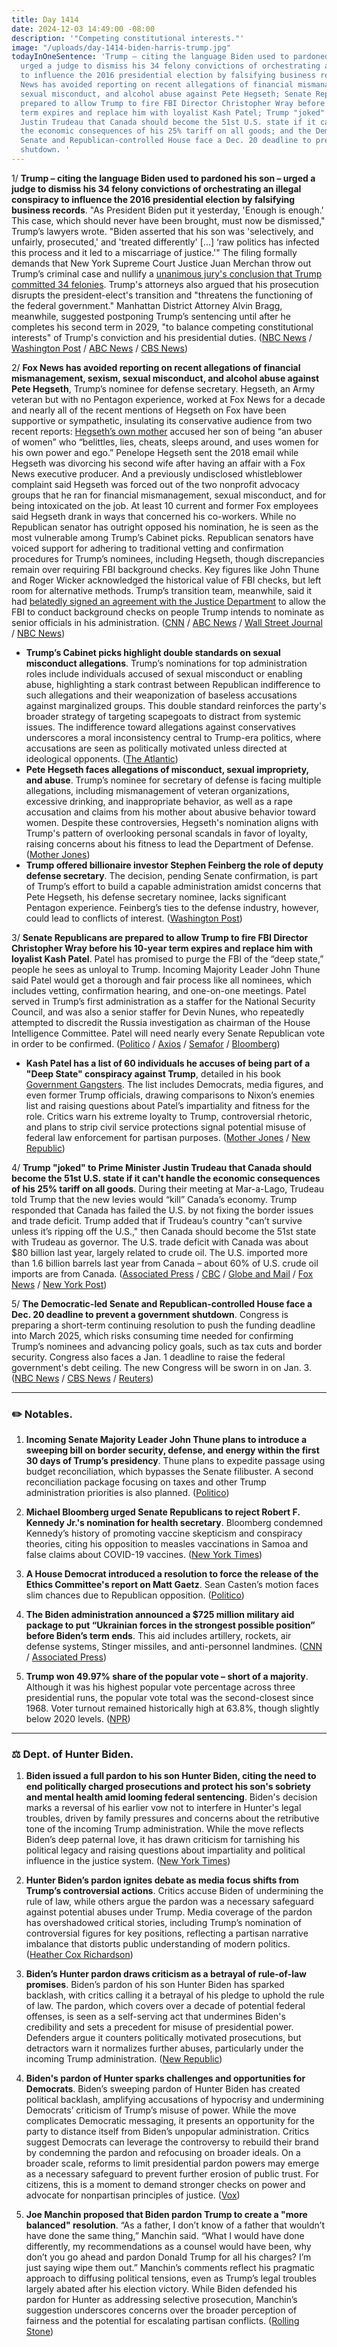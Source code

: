 ```yaml
---
title: Day 1414
date: 2024-12-03 14:49:00 -08:00
description: '"Competing constitutional interests."'
image: "/uploads/day-1414-biden-harris-trump.jpg"
todayInOneSentence: 'Trump – citing the language Biden used to pardoned his son –
  urged a judge to dismiss his 34 felony convictions of orchestrating an illegal conspiracy
  to influence the 2016 presidential election by falsifying business records; Fox
  News has avoided reporting on recent allegations of financial mismanagement, sexism,
  sexual misconduct, and alcohol abuse against Pete Hegseth; Senate Republicans are
  prepared to allow Trump to fire FBI Director Christopher Wray before his 10-year
  term expires and replace him with loyalist Kash Patel; Trump "joked" to Prime Minister
  Justin Trudeau that Canada should become the 51st U.S. state if it can''t handle
  the economic consequences of his 25% tariff on all goods; and the Democratic-led
  Senate and Republican-controlled House face a Dec. 20 deadline to prevent a government
  shutdown. '
---
```


1/ **Trump – citing the language Biden used to pardoned his son – urged a judge to dismiss his 34 felony convictions of orchestrating an illegal conspiracy to influence the 2016 presidential election by falsifying business records**. "As President Biden put it yesterday, 'Enough is enough.' This case, which should never have been brought, must now be dismissed," Trump’s lawyers wrote. "Biden asserted that his son was 'selectively, and unfairly, prosecuted,' and 'treated differently' [...] ‘raw politics has infected this process and it led to a miscarriage of justice.'" The filing formally demands that New York Supreme Court Justice Juan Merchan throw out Trump’s criminal case and nullify a [unanimous jury's conclusion that Trump committed 34 felonies](https://whatthefuckjusthappenedtoday.com/2024/05/30/day-1227/#1-trump-a-former-u-s-president-and-t). Trump's attorneys also argued that his prosecution disrupts the president-elect's transition and "threatens the functioning of the federal government." Manhattan District Attorney Alvin Bragg, meanwhile, suggested postponing Trump’s sentencing until after he completes his second term in 2029, "to balance competing constitutional interests" of Trump's conviction and his presidential duties.
([NBC News](https://www.nbcnews.com/politics/donald-trump/trump-urges-judge-toss-hush-money-case-citing-hunter-biden-pardon-rcna182447) / [Washington Post](https://www.washingtonpost.com/national-security/2024/12/03/trump-hush-money-lawyers-court-motion/) / [ABC News](https://abcnews.go.com/US/citing-hunter-biden-pardon-trump-asks-judge-dismiss/story?id=116416307) / [CBS News](https://www.cbsnews.com/news/trump-hunter-biden-pardon-motion-to-dismiss-new-york-criminal-case/))

2/ **Fox News has avoided reporting on recent allegations of financial mismanagement, sexism, sexual misconduct, and alcohol abuse against Pete Hegseth**, Trump’s nominee for defense secretary. Hegseth, an Army veteran but with no Pentagon experience, worked at Fox News for a decade and nearly all of the recent mentions of Hegseth on Fox have been supportive or sympathetic, insulating its conservative audience from two recent reports: [Hegseth’s own mother](https://whatthefuckjusthappenedtoday.com/2024/12/02/day-1413/#3-trump%E2%80%99s-pick-to-lead-the-departmen) accused her son of being “an abuser of women” who “belittles, lies, cheats, sleeps around, and uses women for his own power and ego.” Penelope Hegseth sent the 2018 email while Hegseth was divorcing his second wife after having an affair with a Fox News executive producer. And a previously undisclosed whistleblower complaint said Hegseth was forced out of the two nonprofit advocacy groups that he ran for financial mismanagement, sexual misconduct, and for being intoxicated on the job. At least 10 current and former Fox employees said Hegseth drank in ways that concerned his co-workers. While no Republican senator has outright opposed his nomination, he is seen as the most vulnerable among Trump’s Cabinet picks. Republican senators have voiced support for adhering to traditional vetting and confirmation procedures for Trump’s nominees, including Hegseth, though discrepancies remain over requiring FBI background checks. Key figures like John Thune and Roger Wicker acknowledged the historical value of FBI checks, but left room for alternative methods. Trump’s transition team, meanwhile, said it had [belatedly signed an agreement with the Justice Department](https://www.nytimes.com/2024/12/03/us/trump-fbi-background-checks.html?smid=url-share) to allow the FBI to conduct background checks on people Trump intends to nominate as senior officials in his administration. ([CNN](https://www.cnn.com/2024/12/03/media/fox-news-ignores-pete-hegseth-controversies/index.html) / [ABC News](https://abcnews.go.com/Politics/gop-senators-seek-normal-process-confirm-trump-nominees/story?id=116406755) / [Wall Street Journal](https://www.wsj.com/politics/policy/pete-hegseths-controversies-threaten-to-derail-defense-secretary-bid-35b4c3bd) / [NBC News](https://www.nbcnews.com/politics/national-security/pete-hegseths-drinking-worried-colleagues-fox-news-sources-tell-nbc-ne-rcna181471))

* **Trump’s Cabinet picks highlight double standards on sexual misconduct allegations**. Trump’s nominations for top administration roles include individuals accused of sexual misconduct or enabling abuse, highlighting a stark contrast between Republican indifference to such allegations and their weaponization of baseless accusations against marginalized groups. This double standard reinforces the party's broader strategy of targeting scapegoats to distract from systemic issues. The indifference toward allegations against conservatives underscores a moral inconsistency central to Trump-era politics, where accusations are seen as politically motivated unless directed at ideological opponents. ([The Atlantic](https://www.theatlantic.com/politics/archive/2024/12/trump-cabinet-sexual-assault/680862/))
* **Pete Hegseth faces allegations of misconduct, sexual impropriety, and abuse**. Trump’s nominee for secretary of defense is facing multiple allegations, including mismanagement of veteran organizations, excessive drinking, and inappropriate behavior, as well as a rape accusation and claims from his mother about abusive behavior toward women. Despite these controversies, Hegseth's nomination aligns with Trump's pattern of overlooking personal scandals in favor of loyalty, raising concerns about his fitness to lead the Department of Defense. ([Mother Jones](https://www.motherjones.com/politics/2024/12/pete-hegseth-allegations/))
* **Trump offered billionaire investor Stephen Feinberg the role of deputy defense secretary**. The decision, pending Senate confirmation, is part of Trump’s effort to build a capable administration amidst concerns that Pete Hegseth, his defense secretary nominee, lacks significant Pentagon experience. Feinberg’s ties to the defense industry, however, could lead to conflicts of interest. ([Washington Post](https://www.washingtonpost.com/national-security/2024/12/03/trump-stephen-feinberg-pentagon-hegseth/))

3/ **Senate Republicans are prepared to allow Trump to fire FBI Director Christopher Wray before his 10-year term expires and replace him with loyalist Kash Patel**. Patel has promised to purge the FBI of the “deep state,” people he sees as unloyal to Trump. Incoming Majority Leader John Thune said Patel would get a thorough and fair process like all nominees, which includes vetting, confirmation hearing, and one-on-one meetings. Patel served in Trump’s first administration as a staffer for the National Security Council, and was also a senior staffer for Devin Nunes, who repeatedly attempted to discredit the Russia investigation as chairman of the House Intelligence Committee. Patel will need nearly every Senate Republican vote in order to be confirmed. ([Politico](https://www.politico.com/live-updates/2024/12/02/congress/how-gop-senators-view-patel-00192258) / [Axios](https://www.axios.com/2024/12/03/senate-republicans-kash-patel-fbi-confirmation) / [Semafor](https://www.semafor.com/article/12/02/2024/republicans-signal-readiness-to-let-trump-replace-wray-with-patel) / [Bloomberg](https://www.bloomberg.com/news/newsletters/2024-12-02/some-trump-nominees-may-test-his-hold-on-senate-republicans))

* **Kash Patel has a list of 60 individuals he accuses of being part of a "Deep State" conspiracy against Trump**, detailed in his book [Government Gangsters](https://amzn.to/4eVTovX). The list includes Democrats, media figures, and even former Trump officials, drawing comparisons to Nixon’s enemies list and raising questions about Patel’s impartiality and fitness for the role. Critics warn his extreme loyalty to Trump, controversial rhetoric, and plans to strip civil service protections signal potential misuse of federal law enforcement for partisan purposes. ([Mother Jones](https://www.motherjones.com/politics/2024/12/here-are-the-republicans-kash-patel-wants-to-target/) / [New Republic](https://newrepublic.com/article/188946/kash-patel-fbi-enemies-list))

4/ **Trump "joked" to Prime Minister Justin Trudeau that Canada should become the 51st U.S. state if it can't handle the economic consequences of his 25% tariff on all goods**. During their meeting at Mar-a-Lago, Trudeau told Trump that the new levies would “kill” Canada’s economy. Trump responded that Canada has failed the U.S. by not fixing the border issues and trade deficit. Trump added that if Trudeau’s country "can’t survive unless it’s ripping off the U.S.," then Canada should become the 51st state with Trudeau as governor. The U.S. trade deficit with Canada was about $80 billion last year, largely related to crude oil. The U.S. imported more than 1.6 billion barrels last year from Canada – about 60% of U.S. crude oil imports are from Canada. ([Associated Press](https://apnews.com/article/canada-trump-tariffs-trudeau-trade-opposition-border-5d3dbbb4a701bb1676ee588bfbf2396a) / [CBC](https://www.cbc.ca/news/politics/trudeua-poilievre-leader-briefing-mar-a-lago-1.7399534) / [Globe and Mail](https://www.theglobeandmail.com/world/us-politics/article-canada-could-be-51st-state-trump-joked-during-mar-a-lago-dinner-with/) / [Fox News](https://www.foxnews.com/politics/trump-suggests-canada-become-51st-state-after-trudeau-said-tariff-would-kill-economy-sources) / [New York Post](https://nypost.com/2024/12/02/us-news/trump-reportedly-told-justin-trudeau-that-canada-should-become-the-51st-state-if-they-cant-deal-with-tariffs/))

5/ **The Democratic-led Senate and Republican-controlled House face a Dec. 20 deadline to prevent a government shutdown**. Congress is preparing a short-term continuing resolution to push the funding deadline into March 2025, which risks consuming time needed for confirming Trump’s nominees and advancing policy goals, such as tax cuts and border security. Congress also faces a Jan. 1 deadline to raise the federal government's debt ceiling. The new Congress will be sworn in on Jan. 3. ([NBC News](https://www.nbcnews.com/politics/congress/congress-returns-confront-key-deadline-averting-shutdown-christmas-rcna182084) / [CBS News](https://www.cbsnews.com/news/congress-returns-2024-lame-duck/) / [Reuters](https://www.reuters.com/world/us/congress-returns-final-act-before-curtain-rises-new-trump-era-2024-12-02/))

---

### ✏️ Notables.

1. **Incoming Senate Majority Leader John Thune plans to introduce a sweeping bill on border security, defense, and energy within the first 30 days of Trump’s presidency**. Thune plans to expedite passage using budget reconciliation, which bypasses the Senate filibuster. A second reconciliation package focusing on taxes and other Trump administration priorities is also planned. ([Politico](https://www.politico.com/live-updates/2024/12/03/congress/thune-outlines-gop-agenda-00192379))

2. **Michael Bloomberg urged Senate Republicans to reject Robert F. Kennedy Jr.'s nomination for health secretary**. Bloomberg condemned Kennedy’s history of promoting vaccine skepticism and conspiracy theories, citing his opposition to measles vaccinations in Samoa and false claims about COVID-19 vaccines. ([New York Times](https://www.nytimes.com/2024/12/03/us/politics/bloomberg-rfk-jr-health.html))

3. **A House Democrat introduced a resolution to force the release of the Ethics Committee's report on Matt Gaetz**. Sean Casten’s motion faces slim chances due to Republican opposition. ([Politico](https://www.politico.com/live-updates/2024/12/03/congress/push-to-force-release-of-gaezt-ethics-report-00192393))

4. **The Biden administration announced a $725 million military aid package to put “Ukrainian forces in the strongest possible position” before Biden’s term ends**. This aid includes artillery, rockets, air defense systems, Stinger missiles, and anti-personnel landmines. ([CNN](https://www.cnn.com/2024/12/03/politics/biden-ukraine-aid-package/index.html) / [Associated Press](https://apnews.com/article/ukraine-russia-725-million-weapons-us-biden-38eaf70cad013d25cc7c505f7a3b6bcf))

5. **Trump won 49.97% share of the popular vote – short of a majority**. Although it was his highest popular vote percentage across three presidential runs, the popular vote total was the second-closest since 1968. Voter turnout remained historically high at 63.8%, though slightly below 2020 levels. ([NPR](https://www.npr.org/2024/12/03/nx-s1-5213810/2024-presidential-election-popular-vote-trump-kamala-harris))

---

### ⚖️ Dept. of Hunter Biden. 

1. **Biden issued a full pardon to his son Hunter Biden, citing the need to end politically charged prosecutions and protect his son's sobriety and mental health amid looming federal sentencing**. Biden's decision marks a reversal of his earlier vow not to interfere in Hunter's legal troubles, driven by family pressures and concerns about the retributive tone of the incoming Trump administration. While the move reflects Biden’s deep paternal love, it has drawn criticism for tarnishing his political legacy and raising questions about impartiality and political influence in the justice system. ([New York Times](https://www.nytimes.com/2024/12/02/us/politics/hunter-biden-pardon-decision.html))

2. **Hunter Biden’s pardon ignites debate as media focus shifts from Trump’s controversial actions**. Critics accuse Biden of undermining the rule of law, while others argue the pardon was a necessary safeguard against potential abuses under Trump. Media coverage of the pardon has overshadowed critical stories, including Trump’s nomination of controversial figures for key positions, reflecting a partisan narrative imbalance that distorts public understanding of modern politics. ([Heather Cox Richardson](https://heathercoxrichardson.substack.com/p/december-2-2024))

3. **Biden’s Hunter pardon draws criticism as a betrayal of rule-of-law promises**. Biden’s pardon of his son Hunter Biden has sparked backlash, with critics calling it a betrayal of his pledge to uphold the rule of law. The pardon, which covers over a decade of potential federal offenses, is seen as a self-serving act that undermines Biden's credibility and sets a precedent for misuse of presidential power. Defenders argue it counters politically motivated prosecutions, but detractors warn it normalizes further abuses, particularly under the incoming Trump administration. ([New Republic](https://newrepublic.com/article/188932/hunter-biden-pardon-cynical-mistake))

4. **Biden's pardon of Hunter sparks challenges and opportunities for Democrats**. Biden’s sweeping pardon of Hunter Biden has created political backlash, amplifying accusations of hypocrisy and undermining Democrats’ criticism of Trump’s misuse of power. While the move complicates Democratic messaging, it presents an opportunity for the party to distance itself from Biden’s unpopular administration. Critics suggest Democrats can leverage the controversy to rebuild their brand by condemning the pardon and refocusing on broader ideals. On a broader scale, reforms to limit presidential pardon powers may emerge as a necessary safeguard to prevent further erosion of public trust. For citizens, this is a moment to demand stronger checks on power and advocate for nonpartisan principles of justice. ([Vox](https://www.vox.com/politics/389206/hunter-biden-pardon-joe-biden-democrats-response))

5. **Joe Manchin proposed that Biden pardon Trump to create a "more balanced" resolution**. “As a father, I don’t know of a father that wouldn’t have done the same thing,” Manchin said. “What I would have done differently, my recommendations as a counsel would have been, why don’t you go ahead and pardon Donald Trump for all his charges? I’m just saying wipe them out.” Manchin’s comments reflect his pragmatic approach to diffusing political tensions, even as Trump’s legal troubles largely abated after his election victory. While Biden defended his pardon for Hunter as addressing selective prosecution, Manchin’s suggestion underscores concerns over the broader perception of fairness and the potential for escalating partisan conflicts. ([Rolling Stone](https://www.rollingstone.com/politics/politics-news/manchin-biden-trump-pardon-1235189894/))

